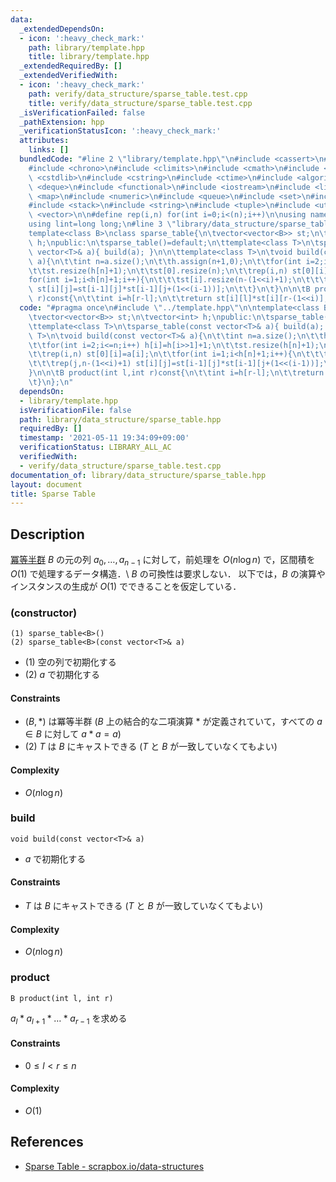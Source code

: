 ```yaml
---
data:
  _extendedDependsOn:
  - icon: ':heavy_check_mark:'
    path: library/template.hpp
    title: library/template.hpp
  _extendedRequiredBy: []
  _extendedVerifiedWith:
  - icon: ':heavy_check_mark:'
    path: verify/data_structure/sparse_table.test.cpp
    title: verify/data_structure/sparse_table.test.cpp
  _isVerificationFailed: false
  _pathExtension: hpp
  _verificationStatusIcon: ':heavy_check_mark:'
  attributes:
    links: []
  bundledCode: "#line 2 \"library/template.hpp\"\n#include <cassert>\n#include <cctype>\n\
    #include <chrono>\n#include <climits>\n#include <cmath>\n#include <cstdio>\n#include\
    \ <cstdlib>\n#include <cstring>\n#include <ctime>\n#include <algorithm>\n#include\
    \ <deque>\n#include <functional>\n#include <iostream>\n#include <limits>\n#include\
    \ <map>\n#include <numeric>\n#include <queue>\n#include <set>\n#include <sstream>\n\
    #include <stack>\n#include <string>\n#include <tuple>\n#include <utility>\n#include\
    \ <vector>\n\n#define rep(i,n) for(int i=0;i<(n);i++)\n\nusing namespace std;\n\
    using lint=long long;\n#line 3 \"library/data_structure/sparse_table.hpp\"\n\n\
    template<class B>\nclass sparse_table{\n\tvector<vector<B>> st;\n\tvector<int>\
    \ h;\npublic:\n\tsparse_table()=default;\n\ttemplate<class T>\n\tsparse_table(const\
    \ vector<T>& a){ build(a); }\n\n\ttemplate<class T>\n\tvoid build(const vector<T>&\
    \ a){\n\t\tint n=a.size();\n\t\th.assign(n+1,0);\n\t\tfor(int i=2;i<=n;i++) h[i]=h[i>>1]+1;\n\
    \t\tst.resize(h[n]+1);\n\t\tst[0].resize(n);\n\t\trep(i,n) st[0][i]=a[i];\n\t\t\
    for(int i=1;i<h[n]+1;i++){\n\t\t\tst[i].resize(n-(1<<i)+1);\n\t\t\trep(j,n-(1<<i)+1)\
    \ st[i][j]=st[i-1][j]*st[i-1][j+(1<<(i-1))];\n\t\t}\n\t}\n\n\tB product(int l,int\
    \ r)const{\n\t\tint i=h[r-l];\n\t\treturn st[i][l]*st[i][r-(1<<i)];\n\t}\n};\n"
  code: "#pragma once\n#include \"../template.hpp\"\n\ntemplate<class B>\nclass sparse_table{\n\
    \tvector<vector<B>> st;\n\tvector<int> h;\npublic:\n\tsparse_table()=default;\n\
    \ttemplate<class T>\n\tsparse_table(const vector<T>& a){ build(a); }\n\n\ttemplate<class\
    \ T>\n\tvoid build(const vector<T>& a){\n\t\tint n=a.size();\n\t\th.assign(n+1,0);\n\
    \t\tfor(int i=2;i<=n;i++) h[i]=h[i>>1]+1;\n\t\tst.resize(h[n]+1);\n\t\tst[0].resize(n);\n\
    \t\trep(i,n) st[0][i]=a[i];\n\t\tfor(int i=1;i<h[n]+1;i++){\n\t\t\tst[i].resize(n-(1<<i)+1);\n\
    \t\t\trep(j,n-(1<<i)+1) st[i][j]=st[i-1][j]*st[i-1][j+(1<<(i-1))];\n\t\t}\n\t\
    }\n\n\tB product(int l,int r)const{\n\t\tint i=h[r-l];\n\t\treturn st[i][l]*st[i][r-(1<<i)];\n\
    \t}\n};\n"
  dependsOn:
  - library/template.hpp
  isVerificationFile: false
  path: library/data_structure/sparse_table.hpp
  requiredBy: []
  timestamp: '2021-05-11 19:34:09+09:00'
  verificationStatus: LIBRARY_ALL_AC
  verifiedWith:
  - verify/data_structure/sparse_table.test.cpp
documentation_of: library/data_structure/sparse_table.hpp
layout: document
title: Sparse Table
---
```


## Description
[冪等半群](https://en.wikipedia.org/wiki/Band_(algebra)) $B$ の元の列 $a_0,\ldots,a_{n-1}$ に対して，前処理を $O(n\log n)$ で，区間積を $O(1)$ で処理するデータ構造．\\
$B$ の可換性は要求しない．
以下では，$B$ の演算やインスタンスの生成が $O(1)$ でできることを仮定している．

### (constructor)
```
(1) sparse_table<B>()
(2) sparse_table<B>(const vector<T>& a)
```
- (1) 空の列で初期化する
- (2) $a$ で初期化する

#### Constraints
- $(B,\ast)$ は冪等半群 ($B$ 上の結合的な二項演算 $\ast$ が定義されていて，すべての $a\in B$ に対して $a\ast a=a$)
- (2) $T$ は $B$ にキャストできる ($T$ と $B$ が一致していなくてもよい)

#### Complexity
- $O(n\log n)$

### build
```
void build(const vector<T>& a)
```
- $a$ で初期化する

#### Constraints
- $T$ は $B$ にキャストできる ($T$ と $B$ が一致していなくてもよい)

#### Complexity
- $O(n\log n)$

### product
```
B product(int l, int r)
```
$a_l\ast a_{l+1}\ast\ldots\ast a_{r-1}$ を求める

#### Constraints
- $0\le l\lt r\le n$

#### Complexity
- $O(1)$

## References
- [Sparse Table - scrapbox.io/data-structures](https://scrapbox.io/data-structures/Sparse_Table)
